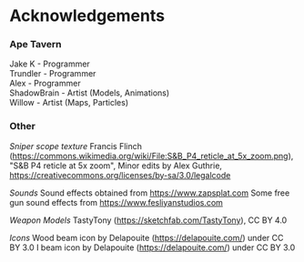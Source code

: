 # Acknowledgements

### Ape Tavern
Jake K - Programmer  
Trundler - Programmer  
Alex - Programmer  
ShadowBrain - Artist (Models, Animations)   
Willow - Artist (Maps, Particles)

### Other

*Sniper scope texture*
Francis Flinch (https://commons.wikimedia.org/wiki/File:S&B_P4_reticle_at_5x_zoom.png), "S&B P4 reticle at 5x zoom",
Minor edits by Alex Guthrie, https://creativecommons.org/licenses/by-sa/3.0/legalcode

*Sounds*
Sound effects obtained from https://www.zapsplat.com
Some free gun sound effects from https://www.fesliyanstudios.com

*Weapon Models*
TastyTony (https://sketchfab.com/TastyTony), CC BY 4.0

*Icons*
Wood beam icon by Delapouite (https://delapouite.com/) under CC BY 3.0
I beam icon by Delapouite (https://delapouite.com/) under CC BY 3.0
